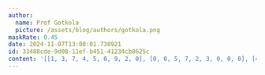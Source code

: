 ```yaml
---
author:
  name: Prof Gotkola
  picture: /assets/blog/authors/gotkola.png
maskRate: 0.45
date: 2024-11-07T13:00:01.738921
id: 33488cde-9d08-11ef-b451-41234cb8625c
content: '[[1, 3, 7, 4, 5, 0, 9, 2, 0], [0, 0, 5, 7, 2, 3, 0, 0, 0], [4, 2, 6, 8, 0, 1, 0, 0, 0], [2, 0, 3, 5, 7, 9, 4, 8, 0], [0, 4, 0, 0, 0, 0, 5, 3, 0], [0, 5, 1, 0, 0, 4, 0, 0, 0], [0, 9, 2, 0, 0, 7, 0, 4, 0], [3, 0, 8, 2, 4, 0, 6, 9, 7], [0, 0, 4, 9, 6, 0, 0, 1, 2]]'
---
```

